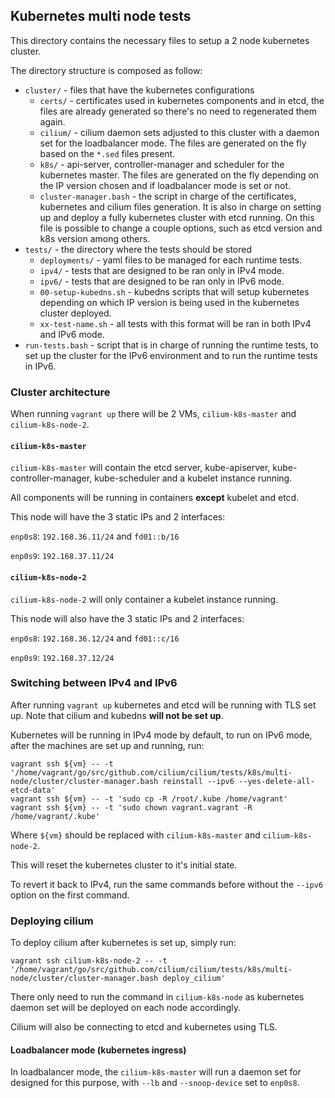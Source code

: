 ## Kubernetes multi node tests

This directory contains the necessary files to setup a 2 node kubernetes
cluster.

The directory structure is composed as follow:

- `cluster/` - files that have the kubernetes configurations
    - `certs/` - certificates used in kubernetes components and in etcd, the
    files are already generated so there's no need to regenerated them again.
    - `cilium/` - cilium daemon sets adjusted to this cluster with a daemon set
    for the loadbalancer mode. The files are generated on the fly based on the
    `*.sed` files present.
    - `k8s/` - api-server, controller-manager and scheduler for the kubernetes
    master. The files are generated on the fly depending on the IP version
    chosen and if loadbalancer mode is set or not.
    - `cluster-manager.bash` - the script in charge of the certificates,
    kubernetes and cilium files generation. It is also in charge on setting up
    and deploy a fully kubernetes cluster with etcd running. On this file is
    possible to change a couple options, such as etcd version and k8s version
    among others.
- `tests/` - the directory where the tests should be stored
    - `deployments/` - yaml files to be managed for each runtime tests.
    - `ipv4/` - tests that are designed to be ran only in IPv4 mode.
    - `ipv6/` - tests that are designed to be ran only in IPv6 mode.
    - `00-setup-kubedns.sh` - kubedns scripts that will setup kubernetes
    depending on which IP version is being used in the kubernetes cluster
    deployed.
    - `xx-test-name.sh` - all tests with this format will be ran in both IPv4
    and IPv6 mode.
- `run-tests.bash` - script that is in charge of running the runtime tests, to
set up the cluster for the IPv6 environment and to run the runtime tests in
IPv6.

### Cluster architecture

When running `vagrant up` there will be 2 VMs, `cilium-k8s-master` and
`cilium-k8s-node-2`.

#### `cilium-k8s-master`

`cilium-k8s-master` will contain the etcd server, kube-apiserver,
kube-controller-manager, kube-scheduler and a kubelet instance running.

All components will be running in containers **except** kubelet and etcd.

This node will have the 3 static IPs and 2 interfaces:

`enp0s8`: `192.168.36.11/24` and `fd01::b/16`

`enp0s9`: `192.168.37.11/24`

#### `cilium-k8s-node-2`

`cilium-k8s-node-2` will only container a kubelet instance running.

This node will also have the 3 static IPs and 2 interfaces:

`enp0s8`: `192.168.36.12/24` and `fd01::c/16`

`enp0s9`: `192.168.37.12/24`

### Switching between IPv4 and IPv6

After running `vagrant up` kubernetes and etcd will be running with TLS set up.
Note that cilium and kubedns **will not be set up**.

Kubernetes will be running in IPv4 mode by default, to run on IPv6 mode, after
the machines are set up and running, run:

```
vagrant ssh ${vm} -- -t '/home/vagrant/go/src/github.com/cilium/cilium/tests/k8s/multi-node/cluster/cluster-manager.bash reinstall --ipv6 --yes-delete-all-etcd-data'
vagrant ssh ${vm} -- -t 'sudo cp -R /root/.kube /home/vagrant'
vagrant ssh ${vm} -- -t 'sudo chown vagrant.vagrant -R /home/vagrant/.kube'
```

Where `${vm}` should be replaced with `cilium-k8s-master` and
`cilium-k8s-node-2`.

This will reset the kubernetes cluster to it's initial state.

To revert it back to IPv4, run the same commands before without the `--ipv6`
option on the first command.

### Deploying cilium

To deploy cilium after kubernetes is set up, simply run:

```
vagrant ssh cilium-k8s-node-2 -- -t '/home/vagrant/go/src/github.com/cilium/cilium/tests/k8s/multi-node/cluster/cluster-manager.bash deploy_cilium'
```

There only need to run the command in `cilium-k8s-node` as kubernetes daemon set
will be deployed on each node accordingly.

Cilium will also be connecting to etcd and kubernetes using TLS.

#### Loadbalancer mode (kubernetes ingress)

In loadbalancer mode, the `cilium-k8s-master` will run a daemon set for designed
for this purpose, with `--lb` and `--snoop-device` set to `enp0s8`.
